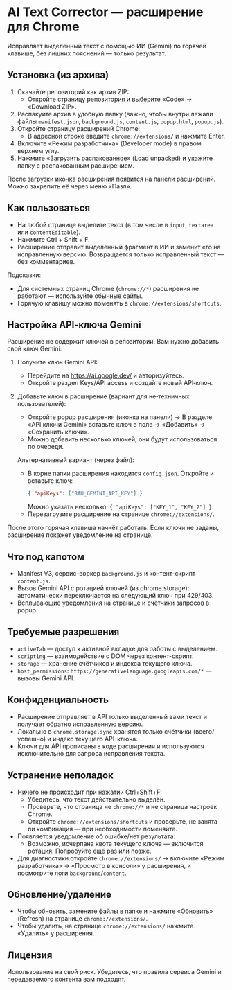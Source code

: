 # AI Text Corrector — расширение для Chrome

Исправляет выделенный текст с помощью ИИ (Gemini) по горячей клавише, без лишних пояснений — только результат.

## Установка (из архива)

1) Скачайте репозиторий как архив ZIP:
	 - Откройте страницу репозитория и выберите «Code» → «Download ZIP».
2) Распакуйте архив в удобную папку (важно, чтобы внутри лежали файлы `manifest.json`, `background.js`, `content.js`, `popup.html`, `popup.js`).
3) Откройте страницу расширений Chrome:
	 - В адресной строке введите `chrome://extensions/` и нажмите Enter.
4) Включите «Режим разработчика» (Developer mode) в правом верхнем углу.
5) Нажмите «Загрузить распакованное» (Load unpacked) и укажите папку с распакованным расширением.

После загрузки иконка расширения появится на панели расширений. Можно закрепить её через меню «Пазл».

## Как пользоваться

- На любой странице выделите текст (в том числе в `input`, `textarea` или `contentEditable`).
- Нажмите Ctrl + Shift + F.
- Расширение отправит выделенный фрагмент в ИИ и заменит его на исправленную версию. Возвращается только исправленный текст — без комментариев.

Подсказки:
- Для системных страниц Chrome (`chrome://*`) расширения не работают — используйте обычные сайты.
- Горячую клавишу можно поменять в `chrome://extensions/shortcuts`.

## Настройка API‑ключа Gemini

Расширение не содержит ключей в репозитории. Вам нужно добавить свой ключ Gemini:

1) Получите ключ Gemini API:
	- Перейдите на https://ai.google.dev/ и авторизуйтесь.
	- Откройте раздел Keys/API access и создайте новый API‑ключ.
2) Добавьте ключ в расширение (вариант для не‑техничных пользователей):
	 - Откройте popup расширения (иконка на панели) → В разделе «API ключи Gemini» вставьте ключ в поле → «Добавить» → «Сохранить ключи».
	 - Можно добавить несколько ключей, они будут использоваться по очереди.

	 Альтернативный вариант (через файл):
	 - В корне папки расширения находится `config.json`. Откройте и вставьте ключ:
		 ```json
		 { "apiKeys": ["ВАШ_GEMINI_API_KEY"] }
		 ```
		 Можно указать несколько: `{ "apiKeys": ["KEY_1", "KEY_2"] }`.
	 - Перезагрузите расширение на странице `chrome://extensions/`.

После этого горячая клавиша начнёт работать. Если ключи не заданы, расширение покажет уведомление на странице.

## Что под капотом

- Manifest V3, сервис-воркер `background.js` и контент-скрипт `content.js`.
- Вызов Gemini API с ротацией ключей (из chrome.storage): автоматически переключается на следующий ключ при 429/403.
- Всплывающие уведомления на странице и счётчики запросов в popup.

## Требуемые разрешения

- `activeTab` — доступ к активной вкладке для работы с выделением.
- `scripting` — взаимодействие с DOM через контент-скрипт.
- `storage` — хранение счётчиков и индекса текущего ключа.
- `host_permissions`: `https://generativelanguage.googleapis.com/*` — вызовы Gemini API.

## Конфиденциальность

- Расширение отправляет в API только выделенный вами текст и получает обратно исправленную версию.
- Локально в `chrome.storage.sync` хранятся только счётчики (всего/успешно) и индекс текущего API-ключа.
- Ключи для API прописаны в коде расширения и используются исключительно для запроса исправления текста.

## Устранение неполадок

- Ничего не происходит при нажатии Ctrl+Shift+F:
	- Убедитесь, что текст действительно выделён.
	- Проверьте, что страница не `chrome://*` и не страница настроек Chrome.
	- Откройте `chrome://extensions/shortcuts` и проверьте, не занята ли комбинация — при необходимости поменяйте.
- Появляется уведомление об ошибке/нет результата:
	- Возможно, исчерпана квота текущего ключа — включится ротация. Попробуйте ещё раз или позже.
- Для диагностики откройте `chrome://extensions/` → включите «Режим разработчика» → «Просмотр в консоли» у расширения, и посмотрите логи `background`/`content`.

## Обновление/удаление

- Чтобы обновить, замените файлы в папке и нажмите «Обновить» (Refresh) на странице `chrome://extensions/`.
- Чтобы удалить, на странице `chrome://extensions/` нажмите «Удалить» у расширения.

## Лицензия

Использование на свой риск. Убедитесь, что правила сервиса Gemini и передаваемого контента вам подходят.